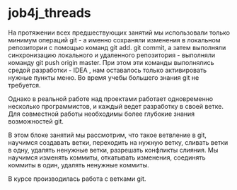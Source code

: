 # job4j_threads

На протяжении всех предшествующих занятий мы использовали только минимум операций git - 
а именно сохраняли изменения в локальном репозитории с помощью команд git add.
git commit, 
а затем выполняли синхронизацию локального и удаленного репозитория -
выполняли команду git push origin master. При этом эти команды выполнялись средой разработки - 
IDEA , нам оставалось только  активировать нужные пункты меню. Во время учебы большего знания git не требуется.

Однако в реальной работе над проектами работает одновременно несколько программистов,
и каждый ведет разработку в своей ветке. Для совместной работы необходимы более глубокие знания возможностей git.

В этом блоке занятий мы рассмотрим, что такое ветвление в git, научимся создавать ветки,
переходить на нужную ветку, сливать ветки в одну, удалять ненужные ветки, разрешать конфликты слияния.
Мы научимся изменять коммиты, откатывать изменения, соединять коммиты в один, удалять ненужные коммиты.

В курсе производилась работа с ветками git.